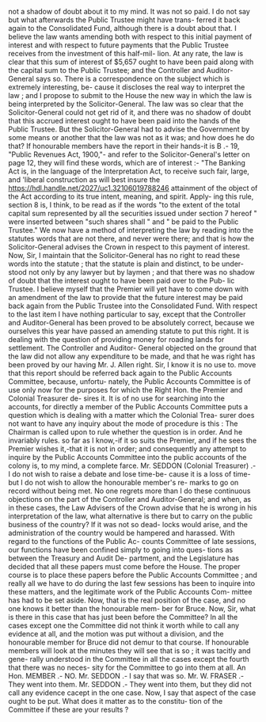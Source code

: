 not a shadow of doubt about it to my mind. It was not so paid. I do not say but what afterwards the Public Trustee might have trans- ferred it back again to the Consolidated Fund, although there is a doubt about that. I believe the law wants amending both with respect to this initial payment of interest and with respect to future payments that the Public Trustee receives from the investment of this half-mil- lion. At any rate, the law is clear that this sum of interest of $5,657 ought to have been paid along with the capital sum to the Public Trustee; and the Controller and Auditor- General says so. There is a correspondence on the subject which is extremely interesting, be- cause it discloses the real way to interpret the law ; and I propose to submit to the House the new way in which the law is being interpreted by the Solicitor-General. The law was so clear that the Solicitor-General could not get rid of it, and there was no shadow of doubt that this accrued interest ought to have been paid into the hands of the Public Trustee. But the Solicitor-General had to advise the Government by some means or another that the law was not as it was; and how does he do that? If honourable members have the report in their hands-it is B .- 19, "Public Revenues Act, 1900,"- and refer to the Solicitor-General's letter on page 12, they will find these words, which are of interest :- "The Banking Act is, in the language of the Interpretation Act, to receive such fair, large, and 'liberal construction as will best insure the https://hdl.handle.net/2027/uc1.32106019788246 attainment of the object of the Act according to its true intent, meaning, and spirit. Apply- ing this rule, section 8 is, I think, to be read as if the words "to the extent of the total capital sum represented by all the securities issued under section 7 hereof " were inserted between "such shares shall " and " be paid to the Public Trustee." We now have a method of interpreting the law by reading into the statutes words that are not there, and never were there; and that is how the Solicitor-General advises the Crown in respect to this payment of interest. Now, Sir, I maintain that the Solicitor-General has no right to read these words into the statute ; that the statute is plain and distinct, to be under- stood not only by any lawyer but by laymen ; and that there was no shadow of doubt that the interest ought to have been paid over to the Pub- lic Trustee. I believe myself that the Premier will yet have to come down with an amendment of the law to provide that the future interest may be paid back again from the Public Trustee into the Consolidated Fund. With respect to the last item I have nothing particular to say, except that the Controller and Auditor-General has been proved to be absolutely correct, because we ourselves this year have passed an amending statute to put this right. It is dealing with the question of providing money for roading lands for settlement. The Controller and Auditor- General objected on the ground that the law did not allow any expenditure to be made, and that he was right has been proved by our having Mr. J. Allen right. Sir, I know it is no use to. move that this report should be referred back again to the Public Accounts Committee, because, unfortu- nately, the Public Accounts Committee is of use only now for the purposes for which the Right Hon. the Premier and Colonial Treasurer de- sires it. It is of no use for searching into the accounts, for directly a member of the Public Accounts Committee puts a question which is dealing with a matter which the Colonial Trea- surer does not want to have any inquiry about the mode of procedure is this : The Chairman is called upon to rule whether the question is in order. And he invariably rules. so far as I know,-if it so suits the Premier, and if he sees the Premier wishes it,-that it is not in order; and consequently any attempt to inquire by the Public Accounts Committee into the public accounts of the colony is, to my mind, a complete farce. Mr. SEDDON (Colonial Treasurer) .- I do not wish to raise a debate and lose time-be- cause it is a loss of time-but I do not wish to allow the honourable member's re- marks to go on record without being met. No one regrets more than I do these continuous objections on the part of the Controller and Auditor-General; and when, as in these cases, the Law Advisers of the Crown advise that he is wrong in his interpretation of the law, what alternative is there but to carry on the public business of the country? If it was not so dead- locks would arise, and the administration of the country would be hampered and harassed. With regard to the functions of the Public Ac- counts Committee of late sessions, our functions have been confined simply to going into ques- tions as between the Treasury and Audit De- partment, and the Legislature has decided that all these papers must come before the House. The proper course is to place these papers before the Public Accounts Committee ; and really all we have to do during the last few sessions has been to inquire into these matters, and the legitimate work of the Public Accounts Com- mittee has had to be set aside. Now, that is the real position of the case, and no one knows it better than the honourable mem- ber for Bruce. Now, Sir, what is there in this case that has just been before the Committee? In all the cases except one the Committee did not think it worth while to call any evidence at all, and the motion was put without a division, and the honourable member for Bruce did not demur to that course. If honourable members will look at the minutes they will see that is so ; it was tacitly and gene- rally understood in the Committee in all the cases except the fourth that there was no neces- sity for the Committee to go into them at all. An Hon. MEMBER .- NO. Mr. SEDDON .- I say that was so. Mr. W. FRASER .- They went into them. Mr. SEDDON .- They went into them, but they did not call any evidence cacept in the one case. Now, I say that aspect of the case ought to be put. What does it matter as to the constitu- tion of the Committee if these are your results ? 